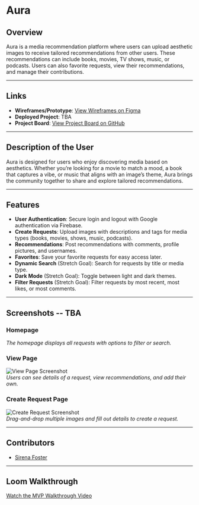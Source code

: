 # Aura

## Overview  
Aura is a media recommendation platform where users can upload aesthetic images to receive tailored recommendations from other users. These recommendations can include books, movies, TV shows, music, or podcasts. Users can also favorite requests, view their recommendations, and manage their contributions.

---

## Links  
- **Wireframes/Prototype**: [View Wireframes on Figma](https://www.figma.com/design/n63U0aDJxKkvS4qrmC3WHG/Aura-Wireframe?node-id=101-967&node-type=instance&t=8pHC8XS4LSS99hD0-0)  
- **Deployed Project**: TBA 
- **Project Board**: [View Project Board on GitHub](https://github.com/sirenabailie/Aura/projects?query=is%3Aopen)

---

## Description of the User  
Aura is designed for users who enjoy discovering media based on aesthetics. Whether you’re looking for a movie to match a mood, a book that captures a vibe, or music that aligns with an image’s theme, Aura brings the community together to share and explore tailored recommendations.

---

## Features  
- **User Authentication**: Secure login and logout with Google authentication via Firebase.  
- **Create Requests**: Upload images with descriptions and tags for media types (books, movies, shows, music, podcasts).  
- **Recommendations**: Post recommendations with comments, profile pictures, and usernames.  
- **Favorites**: Save your favorite requests for easy access later.  
- **Dynamic Search** (Stretch Goal): Search for requests by title or media type.  
- **Dark Mode** (Stretch Goal): Toggle between light and dark themes.  
- **Filter Requests** (Stretch Goal): Filter requests by most recent, most likes, or most comments.  

---

## Screenshots -- TBA
### Homepage  
 
*The homepage displays all requests with options to filter or search.*

### View Page  
![View Page Screenshot](#)  
*Users can see details of a request, view recommendations, and add their own.*

### Create Request Page  
![Create Request Screenshot](#)  
*Drag-and-drop multiple images and fill out details to create a request.*

---

## Contributors  
- [Sirena Foster]([https://github.com/yourgithubprofile](https://github.com/sirenabailie))  

---

## Loom Walkthrough 
[Watch the MVP Walkthrough Video](https://www.loom.com/share/794a5b93ec974aa7a1dcc016827d5d0b)  

